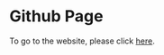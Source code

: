 <h1> Github Page </h1>



<p>To go to the website, please click <a href="https://abhishekmadhu.github.io/">here</a>.</p>

